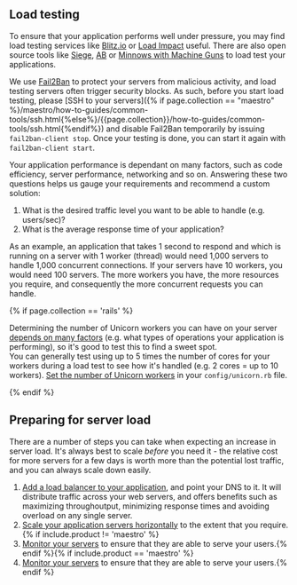 ## Load testing

To ensure that your application performs well under pressure, you may find load testing services like [Blitz.io](http://blitz.io) or [Load Impact](http://loadimpact.com/) useful. There are also open source tools like [Siege](http://www.joedog.org/siege-home/), [AB](http://httpd.apache.org/docs/2.2/programs/ab.html) or [Minnows with Machine Guns](https://github.com/rozap/minnowswithmachineguns) to load test your applications.

We use [Fail2Ban](http://www.fail2ban.org/wiki/index.php/Main_Page) to protect your servers from malicious activity, and load testing servers often trigger security blocks. As such, before you start load testing, please [SSH to your servers]({% if page.collection == "maestro" %}/maestro/how-to-guides/common-tools/ssh.html{%else%}/{{page.collection}}/how-to-guides/common-tools/ssh.html{%endif%}) and disable Fail2Ban temporarily by issuing `fail2ban-client stop`. Once your testing is done, you can start it again with `fail2ban-client start`.

Your application performance is dependant on many factors, such as code efficiency, server performance, networking and so on. Answering these two questions helps us gauge your requirements and recommend a custom solution:

1.  What is the desired traffic level you want to be able to handle (e.g. users/sec)?
2.  What is the average response time of your application?

As an example, an application that takes 1 second to respond and which is running on a server with 1 worker (thread) would need 1,000 servers to handle 1,000 concurrent connections. If your servers have 10 workers, you would need 100 servers. The more workers you have, the more resources you require, and consequently the more concurrent requests you can handle.

{% if page.collection == 'rails' %}
<p>Determining the number of Unicorn workers you can have on your server <a href="http://stackoverflow.com/questions/11056362/unicorn-which-number-of-worker-processes-to-use">depends on many factors</a> (e.g. what types of operations your application is performing), so it's good to test this to find a sweet spot.<br/>You can generally test using up to 5 times the number of cores for your workers during a load test to see how it's handled (e.g. 2 cores = up to 10 workers). <a href="https://bogomips.org/unicorn/">Set the number of Unicorn workers</a> in your <code>config/unicorn.rb</code> file.</p>
{% endif %}

## Preparing for server load

There are a number of steps you can take when expecting an increase in server load. It's always best to scale _before_ you need it - the relative cost for more servers for a few days is worth more than the potential lost traffic, and you can always scale down easily.

1.  [Add a load balancer to your application](/{{page.collection}}/tutorials/load-balancing.html), and point your DNS to it. It will distribute traffic across your web servers, and offers benefits such as maximizing throughoutput, minimizing response times and avoiding overload on any single server.
2.  [Scale your application servers horizontally](/{{page.collection}}/how-to-guides/scaling/scaling.html) to the extent that you require.{% if include.product != 'maestro' %}
3. [Monitor your servers](/{{page.collection}}/how-to-guides/deployment/setting-up-custom-livelogs.html) to ensure that they are able to serve your users.{% endif %}{% if include.product == 'maestro' %}
3. [Monitor your servers](/{{page.collection}}/how-to-guides/build-and-config/setting-up-custom-livelogs.html) to ensure that they are able to serve your users.{% endif %}
